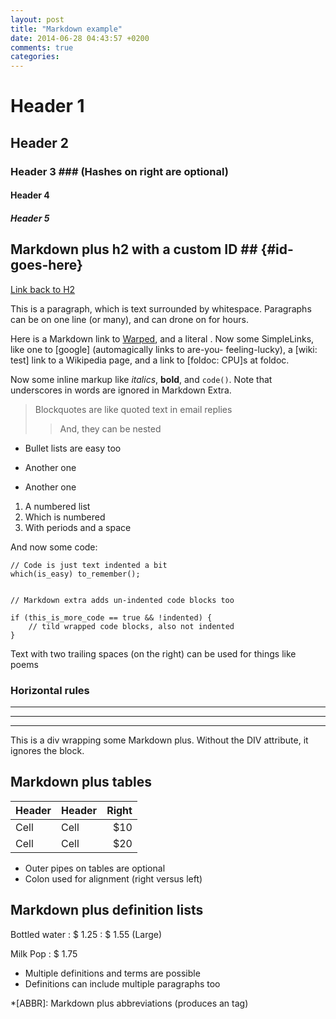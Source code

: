 ```yaml
---
layout: post
title: "Markdown example"
date: 2014-06-28 04:43:57 +0200
comments: true
categories:
---
```

# Header 1 #
## Header 2 ##
### Header 3 ###             (Hashes on right are optional)
#### Header 4 ####
##### Header 5 #####

## Markdown plus h2 with a custom ID ##         {#id-goes-here}
[Link back to H2](#id-goes-here)

This is a paragraph, which is text surrounded by whitespace. Paragraphs can be on one
line (or many), and can drone on for hours.

Here is a Markdown link to [Warped](http://warpedvisions.org), and a literal .
Now some SimpleLinks, like one to [google] (automagically links to are-you-
feeling-lucky), a [wiki: test] link to a Wikipedia page, and a link to
[foldoc: CPU]s at foldoc.

Now some inline markup like _italics_,  **bold**, and `code()`. Note that underscores in
words are ignored in Markdown Extra.


> Blockquotes are like quoted text in email replies
>> And, they can be nested

* Bullet lists are easy too
- Another one
+ Another one

1. A numbered list
2. Which is numbered
3. With periods and a space

And now some code:

    // Code is just text indented a bit
    which(is_easy) to_remember();

~~~

// Markdown extra adds un-indented code blocks too

if (this_is_more_code == true && !indented) {
    // tild wrapped code blocks, also not indented
}

~~~

Text with
two trailing spaces
(on the right)
can be used
for things like poems

### Horizontal rules

* * * *
****
--------------------------

<div class="custom-class" markdown="1">
This is a div wrapping some Markdown plus.  Without the DIV attribute, it ignores the
block.
</div>

## Markdown plus tables ##

| Header | Header | Right  |
| ------ | ------ | -----: |
|  Cell  |  Cell  |   $10  |
|  Cell  |  Cell  |   $20  |

* Outer pipes on tables are optional
* Colon used for alignment (right versus left)

## Markdown plus definition lists ##

Bottled water
: $ 1.25
: $ 1.55 (Large)

Milk
Pop
: $ 1.75

* Multiple definitions and terms are possible
* Definitions can include multiple paragraphs too

*[ABBR]: Markdown plus abbreviations (produces an <abbr> tag)